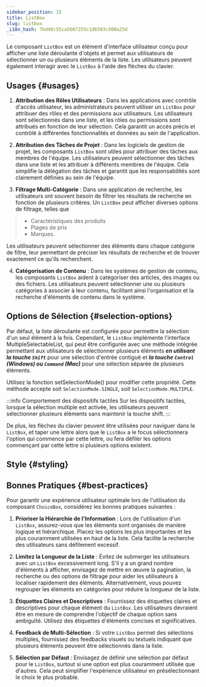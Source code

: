 ```yaml
---
sidebar_position: 15
title: ListBox
slug: listbox
_i18n_hash: 7bd48c55ca5607255c1d6503c500a25d
---
```

<DocChip chip='shadow' />
<DocChip chip='name' label="dwc-listbox" />
<DocChip chip='since' label='23.05' />
<JavadocLink type="foundation" location="com/webforj/component/list/ListBox" top='true'/>

<ParentLink parent="Liste" />

Le composant `ListBox` est un élément d'interface utilisateur conçu pour afficher une liste déroulante d'objets et permet aux utilisateurs de sélectionner un ou plusieurs éléments de la liste. Les utilisateurs peuvent également interagir avec le `ListBox` à l'aide des flèches du clavier.

## Usages {#usages}

1. **Attribution des Rôles Utilisateurs** : Dans les applications avec contrôle d'accès utilisateur, les administrateurs peuvent utiliser un `ListBox` pour attribuer des rôles et des permissions aux utilisateurs. Les utilisateurs sont sélectionnés dans une liste, et les rôles ou permissions sont attribués en fonction de leur sélection. Cela garantit un accès précis et contrôlé à différentes fonctionnalités et données au sein de l'application.

2. **Attribution des Tâches de Projet** : Dans les logiciels de gestion de projet, les composants `ListBox` sont utiles pour attribuer des tâches aux membres de l'équipe. Les utilisateurs peuvent sélectionner des tâches dans une liste et les attribuer à différents membres de l'équipe. Cela simplifie la délégation des tâches et garantit que les responsabilités sont clairement définies au sein de l'équipe.

3. **Filtrage Multi-Catégorie** : Dans une application de recherche, les utilisateurs ont souvent besoin de filtrer les résultats de recherche en fonction de plusieurs critères. Un `ListBox` peut afficher diverses options de filtrage, telles que 
>- Caractéristiques des produits
>- Plages de prix
>- Marques.

  Les utilisateurs peuvent sélectionner des éléments dans chaque catégorie de filtre, leur permettant de préciser les résultats de recherche et de trouver exactement ce qu'ils recherchent.

4. **Catégorisation de Contenu** : Dans les systèmes de gestion de contenu, les composants `ListBox` aident à catégoriser des articles, des images ou des fichiers. Les utilisateurs peuvent sélectionner une ou plusieurs catégories à associer à leur contenu, facilitant ainsi l'organisation et la recherche d'éléments de contenu dans le système.

## Options de Sélection {#selection-options}

Par défaut, la liste déroulante est configurée pour permettre la sélection d'un seul élément à la fois. Cependant, le `ListBox` implémente l'interface <JavadocLink type="foundation" location="com/webforj/component/list/MultipleSelectableList" code='true'>MultipleSelectableList</JavadocLink>, qui peut être configurée avec une méthode intégrée permettant aux utilisateurs de sélectionner plusieurs éléments ***en utilisant la touche `Shift`*** pour une sélection d'entrée contiguë et ***la touche `Control` (Windows) ou `Command` (Mac)*** pour une sélection séparée de plusieurs éléments.

Utilisez la fonction <JavadocLink type="foundation" location="com/webforj/component/list/ListBox" code='true' suffix='#setSelectionMode(org.dwcj.component.list.MultipleSelectableList.SelectionMode)'>setSelectionMode()</JavadocLink> pour modifier cette propriété. Cette méthode accepte soit `SelectionMode.SINGLE`, soit `SelectionMode.MULTIPLE`.

:::info Comportement des dispositifs tactiles
Sur les dispositifs tactiles, lorsque la sélection multiple est activée, les utilisateurs peuvent sélectionner plusieurs éléments sans maintenir la touche shift.
:::

De plus, les flèches du clavier peuvent être utilisées pour naviguer dans le `ListBox`, et taper une lettre alors que le `ListBox` a le focus sélectionnera l'option qui commence par cette lettre, ou fera défiler les options commençant par cette lettre si plusieurs options existent.

<ComponentDemo 
path='/webforj/listboxmultipleselection?' 
javaE='https://raw.githubusercontent.com/webforj/webforj-documentation/refs/heads/main/src/main/java/com/webforj/samples/views/lists/listbox/ListboxMultipleSelectionView.java'
height = '250px'
/>

## Style {#styling}

<TableBuilder name="ListBox" />

## Bonnes Pratiques {#best-practices}

Pour garantir une expérience utilisateur optimale lors de l'utilisation du composant `ChoiceBox`, considérez les bonnes pratiques suivantes :

1. **Prioriser la Hiérarchie de l'Information** : Lors de l'utilisation d'un `ListBox`, assurez-vous que les éléments sont organisés de manière logique et hiérarchique. Placez les options les plus importantes et les plus couramment utilisées en haut de la liste. Cela facilite la recherche des utilisateurs sans défilement excessif.

2. **Limitez la Longueur de la Liste** : Évitez de submerger les utilisateurs avec un `ListBox` excessivement long. S'il y a un grand nombre d'éléments à afficher, envisagez de mettre en œuvre la pagination, la recherche ou des options de filtrage pour aider les utilisateurs à localiser rapidement des éléments. Alternativement, vous pouvez regrouper les éléments en catégories pour réduire la longueur de la liste.

3. **Étiquettes Claires et Descriptives** : Fournissez des étiquettes claires et descriptives pour chaque élément du `ListBox`. Les utilisateurs devraient être en mesure de comprendre l'objectif de chaque option sans ambiguïté. Utilisez des étiquettes d'éléments concises et significatives.

4. **Feedback de Multi-Sélection** : Si votre `ListBox` permet des sélections multiples, fournissez des feedbacks visuels ou textuels indiquant que plusieurs éléments peuvent être sélectionnés dans la liste.

5. **Sélection par Défaut** : Envisagez de définir une sélection par défaut pour le `ListBox`, surtout si une option est plus couramment utilisée que d'autres. Cela peut simplifier l'expérience utilisateur en présélectionnant le choix le plus probable.
